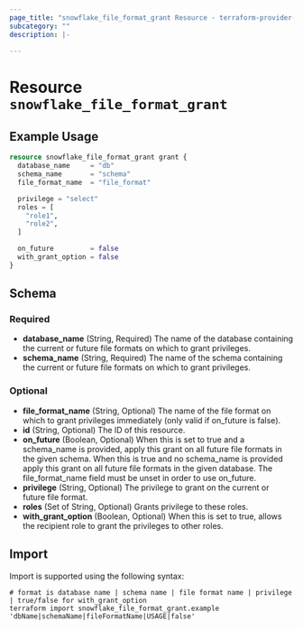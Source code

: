 ```yaml
---
page_title: "snowflake_file_format_grant Resource - terraform-provider-snowflake-back"
subcategory: ""
description: |-
  
---
```


# Resource `snowflake_file_format_grant`



## Example Usage

```terraform
resource snowflake_file_format_grant grant {
  database_name     = "db"
  schema_name       = "schema"
  file_format_name  = "file_format"

  privilege = "select"
  roles = [
    "role1",
    "role2",
  ]

  on_future         = false
  with_grant_option = false
}
```

## Schema

### Required

- **database_name** (String, Required) The name of the database containing the current or future file formats on which to grant privileges.
- **schema_name** (String, Required) The name of the schema containing the current or future file formats on which to grant privileges.

### Optional

- **file_format_name** (String, Optional) The name of the file format on which to grant privileges immediately (only valid if on_future is false).
- **id** (String, Optional) The ID of this resource.
- **on_future** (Boolean, Optional) When this is set to true and a schema_name is provided, apply this grant on all future file formats in the given schema. When this is true and no schema_name is provided apply this grant on all future file formats in the given database. The file_format_name field must be unset in order to use on_future.
- **privilege** (String, Optional) The privilege to grant on the current or future file format.
- **roles** (Set of String, Optional) Grants privilege to these roles.
- **with_grant_option** (Boolean, Optional) When this is set to true, allows the recipient role to grant the privileges to other roles.

## Import

Import is supported using the following syntax:

```shell
# format is database name | schema name | file format name | privilege | true/false for with_grant_option
terraform import snowflake_file_format_grant.example 'dbName|schemaName|fileFormatName|USAGE|false'
```
